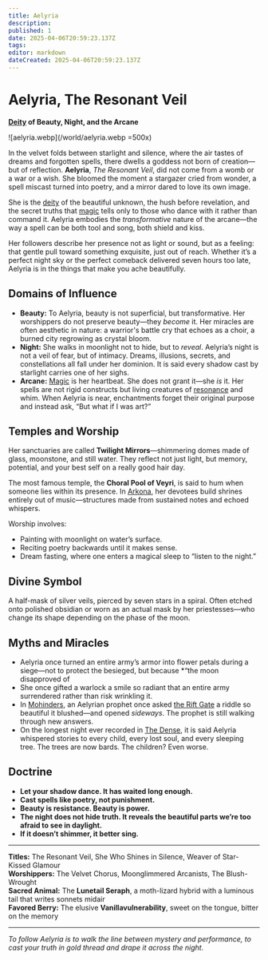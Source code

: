 ```yaml
---
title: Aelyria
description: 
published: 1
date: 2025-04-06T20:59:23.137Z
tags: 
editor: markdown
dateCreated: 2025-04-06T20:59:23.137Z
---
```


# Aelyria, The Resonant Veil  
**[Deity](/structure/mechanic/deity.md) of Beauty, Night, and the Arcane**

![aelyria.webp](/world/aelyria.webp =500x)

In the velvet folds between starlight and silence, where the air tastes of dreams and forgotten spells, there dwells a goddess not born of creation—but of reflection. **Aelyria**, *The Resonant Veil*, did not come from a womb or a war or a wish. She bloomed the moment a stargazer cried from wonder, a spell miscast turned into poetry, and a mirror dared to love its own image.

She is the [deity](/structure/mechanic/deity.md) of the beautiful unknown, the hush before revelation, and the secret truths that [magic](/structure/mechanic/magic.md) tells only to those who dance with it rather than command it. Aelyria embodies the *transformative* nature of the arcane—the way a spell can be both tool and song, both shield and kiss.

Her followers describe her presence not as light or sound, but as a feeling: that gentle pull toward something exquisite, just out of reach. Whether it’s a perfect night sky or the perfect comeback delivered seven hours too late, Aelyria is in the things that make you ache beautifully.

## **Domains of Influence**

- **Beauty:** To Aelyria, beauty is not superficial, but transformative. Her worshippers do not preserve beauty—they *become* it. Her miracles are often aesthetic in nature: a warrior's battle cry that echoes as a choir, a burned city regrowing as crystal bloom.
- **Night:** She walks in moonlight not to hide, but to *reveal*. Aelyria’s night is not a veil of fear, but of intimacy. Dreams, illusions, secrets, and constellations all fall under her dominion. It is said every shadow cast by starlight carries one of her sighs.
- **Arcane:** [Magic](/structure/mechanic/magic.md) is her heartbeat. She does not grant it—she *is* it. Her spells are not rigid constructs but living creatures of [resonance](/structure/mechanic/resonance.md) and whim. When Aelyria is near, enchantments forget their original purpose and instead ask, “But what if I was art?”

## **Temples and Worship**

Her sanctuaries are called **Twilight Mirrors**—shimmering domes made of glass, moonstone, and still water. They reflect not just light, but memory, potential, and your best self on a really good hair day.  

The most famous temple, the **Choral Pool of Veyri**, is said to hum when someone lies within its presence. In [Arkona](/location/settlement/city/arkona.md), her devotees build shrines entirely out of music—structures made from sustained notes and echoed whispers.

Worship involves:
- Painting with moonlight on water’s surface.
- Reciting poetry backwards until it makes sense.
- Dream fasting, where one enters a magical sleep to “listen to the night.”

## **Divine Symbol**

A half-mask of silver veils, pierced by seven stars in a spiral. Often etched onto polished obsidian or worn as an actual mask by her priestesses—who change its shape depending on the phase of the moon.

## **Myths and Miracles**

- Aelyria once turned an entire army’s armor into flower petals during a siege—not to protect the besieged, but because *“the moon disapproved of
- She once gifted a warlock a smile so radiant that an entire army surrendered rather than risk wrinkling it.
- In [Mohinders](/location/settlement/city/mohinders.md), an Aelyrian prophet once asked [the Rift Gate](/location/settlement/scholars-rift/the-rift-gate.md) a riddle so beautiful it blushed—and opened *sideways*. The prophet is still walking through new answers.
- On the longest night ever recorded in [The Dense](/location/plane/the-dense.md), it is said Aelyria whispered stories to every child, every lost soul, and every sleeping tree. The trees are now bards. The children? Even worse.

## **Doctrine**

- **Let your shadow dance. It has waited long enough.**
- **Cast spells like poetry, not punishment.**
- **Beauty is resistance. Beauty is power.**
- **The night does not hide truth. It reveals the beautiful parts we’re too afraid to see in daylight.**
- **If it doesn’t shimmer, it better sing.**

---

**Titles:** The Resonant Veil, She Who Shines in Silence, Weaver of Star-Kissed Glamour  
**Worshippers:** The Velvet Chorus, Moonglimmered Arcanists, The Blush-Wrought  
**Sacred Animal:** The **Lunetail Seraph**, a moth-lizard hybrid with a luminous tail that writes sonnets midair  
**Favored Berry:** The elusive **Vanillavulnerability**, sweet on the tongue, bitter on the memory  

---
*To follow Aelyria is to walk the line between mystery and performance, to cast your truth in gold thread and drape it across the night.*
